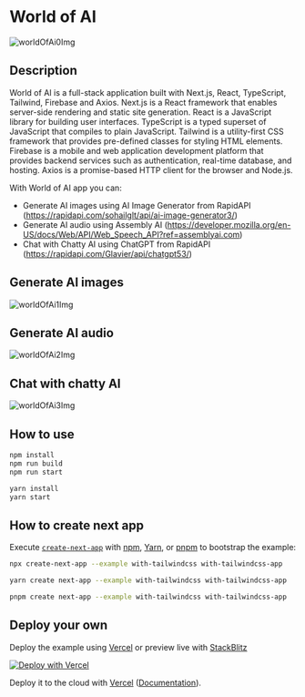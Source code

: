 # World of AI

![worldOfAi0Img](https://github.com/zburleastefan/world-of-ai/assets/104846691/14090566-3383-4c4f-bd51-cd63b7687a6d)

## Description


World of AI is a full-stack application built with Next.js, React, TypeScript, Tailwind, Firebase and Axios. Next.js is a React framework that enables server-side rendering and static site generation. React is a JavaScript library for building user interfaces. TypeScript is a typed superset of JavaScript that compiles to plain JavaScript. Tailwind is a utility-first CSS framework that provides pre-defined classes for styling HTML elements. Firebase is a mobile and web application development platform that provides backend services such as authentication, real-time database, and hosting. Axios is a promise-based HTTP client for the browser and Node.js.

With World of AI app you can:
- Generate AI images using AI Image Generator from RapidAPI (https://rapidapi.com/sohailglt/api/ai-image-generator3/)
- Generate AI audio using Assembly AI (https://developer.mozilla.org/en-US/docs/Web/API/Web_Speech_API?ref=assemblyai.com)
- Chat with Chatty AI using ChatGPT from RapidAPI (https://rapidapi.com/Glavier/api/chatgpt53/)



## Generate AI images

![worldOfAi1Img](https://github.com/zburleastefan/world-of-ai/assets/104846691/45266a91-bd28-4325-9c42-9b173f0e391d)


## Generate AI audio

![worldOfAi2Img](https://github.com/zburleastefan/world-of-ai/assets/104846691/f23d7f14-424a-4c60-9e4b-538337320d2b)


## Chat with chatty AI

![worldOfAi3Img](https://github.com/zburleastefan/world-of-ai/assets/104846691/d02a6091-b9a7-4911-acfb-ef2d710c7a66)


## How to use

```bash
npm install
npm run build
npm run start
```

```bash
yarn install
yarn start
```

## How to create next app

Execute [`create-next-app`](https://github.com/vercel/next.js/tree/canary/packages/create-next-app) with [npm](https://docs.npmjs.com/cli/init), [Yarn](https://yarnpkg.com/lang/en/docs/cli/create/), or [pnpm](https://pnpm.io) to bootstrap the example:

```bash
npx create-next-app --example with-tailwindcss with-tailwindcss-app
```

```bash
yarn create next-app --example with-tailwindcss with-tailwindcss-app
```

```bash
pnpm create next-app --example with-tailwindcss with-tailwindcss-app
```

## Deploy your own

Deploy the example using [Vercel](https://vercel.com?utm_source=github&utm_medium=readme&utm_campaign=next-example) or preview live with [StackBlitz](https://stackblitz.com/github/vercel/next.js/tree/canary/examples/with-tailwindcss)

[![Deploy with Vercel](https://vercel.com/button)](https://vercel.com/new/git/external?repository-url=https://github.com/vercel/next.js/tree/canary/examples/with-tailwindcss&project-name=with-tailwindcss&repository-name=with-tailwindcss)

Deploy it to the cloud with [Vercel](https://vercel.com/new?utm_source=github&utm_medium=readme&utm_campaign=next-example) ([Documentation](https://nextjs.org/docs/deployment)).
